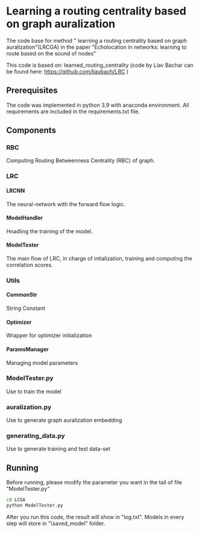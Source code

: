 # Learning a routing centrality based on graph auralization
The code base for method " learning a routing centrality based on graph auralization"(LRCGA) in the paper "Echolocation in networks: learning to route based on the sound of nodes"

This code is based on: learned_routing_centrality (code by Liav Bachar can be found here: https://github.com/liavbach/LRC )

## Prerequisites
The code was implemented in python 3.9 with anaconda environment. 
All requirements are included in the requirements.txt file. 

## Components
### RBC
 Computing Routing Betweenness Centrality (RBC) of graph.
### LRC
#### LRCNN
 The neural-network with the forward flow logic. 
#### ModelHandler
  Hnadling the training of the model.
#### ModelTester
  The main flow of LRC, in charge of intialization, training and computing the correlation scores. 
### Utils
#### CommonStr
String Constant
#### Optimizer
Wrapper for optimizer initialization
#### ParamsManager
Managing model parameters
### ModelTester.py
Use to train the model
### auralization.py
Use to generate graph auralization embedding
### generating_data.py
Use to generate training and test data-set

## Running
Before running, please modify the parameter you want in the tail of file "ModelTester.py"

```bash
cd LCGA
python ModelTester.py
```
After you run this code, the result will show in "log.txt".  Models in every step will store in "\saved_model" folder.

